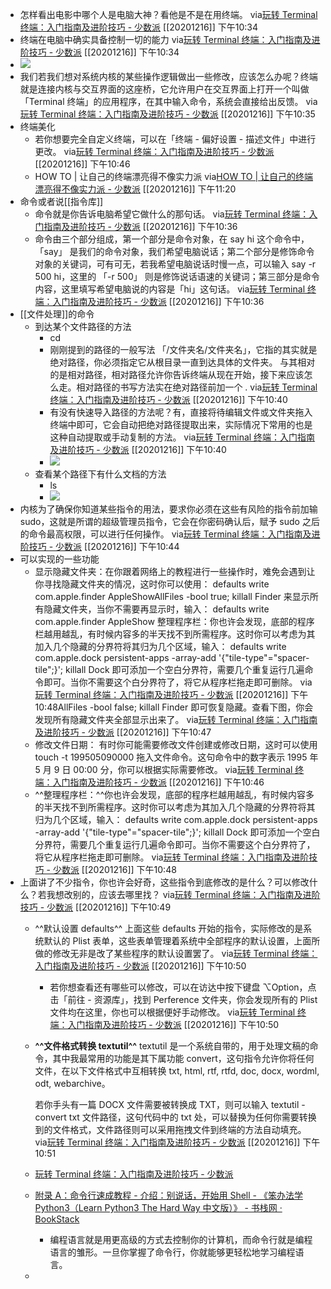 - 怎样看出电影中哪个人是电脑大神？看他是不是在用终端。
  via[玩转 Terminal 终端：入门指南及进阶技巧 - 少数派](https://sspai.com/post/45534)
  [[20201216]] 下午10:34
- 终端在电脑中确实具备控制一切的能力
  via[玩转 Terminal 终端：入门指南及进阶技巧 - 少数派](https://sspai.com/post/45534)
  [[20201216]] 下午10:34
- ![](https://firebasestorage.googleapis.com/v0/b/firescript-577a2.appspot.com/o/imgs%2Fapp%2Fxinyiheng%2Fu_DMBRKXKY.png?alt=media&token=c51b2bd9-7fc6-42eb-bcb2-072688bf3c23)
- 我们若我们想对系统内核的某些操作逻辑做出一些修改，应该怎么办呢？终端就是连接内核与交互界面的这座桥，它允许用户在交互界面上打开一个叫做「Terminal 终端」的应用程序，在其中输入命令，系统会直接给出反馈。
  via[玩转 Terminal 终端：入门指南及进阶技巧 - 少数派](https://sspai.com/post/45534)
  [[20201216]] 下午10:35
- 终端美化
    - 若你想要完全自定义终端，可以在「终端 - 偏好设置 - 描述文件」中进行更改。
      via[玩转 Terminal 终端：入门指南及进阶技巧 - 少数派](https://sspai.com/post/45534)
      [[20201216]] 下午10:46
    - HOW TO | 让自己的终端漂亮得不像实力派
      via[HOW TO | 让自己的终端漂亮得不像实力派 - 少数派](https://sspai.com/post/45332)
      [[20201216]] 下午11:20
- 命令或者说[[指令库]]
    - 命令就是你告诉电脑希望它做什么的那句话。
      via[玩转 Terminal 终端：入门指南及进阶技巧 - 少数派](https://sspai.com/post/45534)
      [[20201216]] 下午10:36
    - 命令由三个部分组成，第一个部分是命令对象，在 say hi 这个命令中，「say」 是我们的命令对象，我们希望电脑说话；第二个部分是修饰命令对象的关键词，可有可无，若我希望电脑说话时慢一点，可以输入 say -r 500 hi，这里的 「-r 500」 则是修饰说话语速的关键词；第三部分是命令内容，这里填写希望电脑说的内容是「hi」这句话。
      via[玩转 Terminal 终端：入门指南及进阶技巧 - 少数派](https://sspai.com/post/45534)
      [[20201216]] 下午10:36
- [[文件处理]]的命令
    - 到达某个文件路径的方法
        - cd
        - 刚刚提到的路径的一般写法 「/文件夹名/文件夹名」，它指的其实就是绝对路径，你必须指定它从根目录一直到达具体的文件夹。
          与其相对的是相对路径，相对路径允许你告诉终端从现在开始，接下来应该怎么走。相对路径的书写方法实在绝对路径前加一个 .
          via[玩转 Terminal 终端：入门指南及进阶技巧 - 少数派](https://sspai.com/post/45534)
          [[20201216]] 下午10:40
        - 有没有快速导入路径的方法呢？有，直接将待编辑文件或文件夹拖入终端中即可，它会自动把绝对路径提取出来，实际情况下常用的也是这种自动提取或手动复制的方法。
          via[玩转 Terminal 终端：入门指南及进阶技巧 - 少数派](https://sspai.com/post/45534)
          [[20201216]] 下午10:40
        - ![](https://firebasestorage.googleapis.com/v0/b/firescript-577a2.appspot.com/o/imgs%2Fapp%2Fxinyiheng%2FwtXJHSLnt9.png?alt=media&token=3d9428b3-1322-4553-978f-5400dee8b7b6)
    - 查看某个路径下有什么文档的方法
        - ls
        - ![](https://firebasestorage.googleapis.com/v0/b/firescript-577a2.appspot.com/o/imgs%2Fapp%2Fxinyiheng%2Fr6vIlj4aCm.png?alt=media&token=ce430a95-6046-4d58-9d0d-89a10ebc40f4)
- 内核为了确保你知道某些指令的用法，要求你必须在这些有风险的指令前加输sudo，这就是所谓的超级管理员指令，它会在你密码确认后，赋予 sudo 之后的命令最高权限，可以进行任何操作。
  via[玩转 Terminal 终端：入门指南及进阶技巧 - 少数派](https://sspai.com/post/45534)
  [[20201216]] 下午10:44
- 可以实现的一些功能
    - 显示隐藏文件夹：在你跟着网络上的教程进行一些操作时，难免会遇到让你寻找隐藏文件夹的情况，这时你可以使用：
      defaults write com.apple.finder AppleShowAllFiles -bool true; killall Finder
      来显示所有隐藏文件夹，当你不需要再显示时，输入：
      defaults write com.apple.finder AppleShow
      整理程序栏：你也许会发现，底部的程序栏越用越乱，有时候内容多的半天找不到所需程序。这时你可以考虑为其加入几个隐藏的分界符将其归为几个区域，输入：
      defaults write com.apple.dock persistent-apps -array-add '{"tile-type"="spacer-tile";}'; killall Dock
      即可添加一个空白分界符，需要几个重复运行几遍命令即可。当你不需要这个白分界符了，将它从程序栏拖走即可删除。
      via[玩转 Terminal 终端：入门指南及进阶技巧 - 少数派](https://sspai.com/post/45534)
      [[20201216]] 下午10:48AllFiles -bool false; killall Finder
      即可恢复隐藏。查看下图，你会发现所有隐藏文件夹全部显示出来了。
      via[玩转 Terminal 终端：入门指南及进阶技巧 - 少数派](https://sspai.com/post/45534)
      [[20201216]] 下午10:47
    - 修改文件日期： 有时你可能需要修改文件创建或修改日期，这时可以使用 touch -t 199505090000 拖入文件命令。这句命令中的数字表示 1995 年 5 月 9 日 00:00 分，你可以根据实际需要修改。
      via[玩转 Terminal 终端：入门指南及进阶技巧 - 少数派](https://sspai.com/post/45534)
      [[20201216]] 下午10:46
    - ^^整理程序栏：^^你也许会发现，底部的程序栏越用越乱，有时候内容多的半天找不到所需程序。这时你可以考虑为其加入几个隐藏的分界符将其归为几个区域，输入：
      defaults write com.apple.dock persistent-apps -array-add '{"tile-type"="spacer-tile";}'; killall Dock
      即可添加一个空白分界符，需要几个重复运行几遍命令即可。当你不需要这个白分界符了，将它从程序栏拖走即可删除。
      via[玩转 Terminal 终端：入门指南及进阶技巧 - 少数派](https://sspai.com/post/45534)
      [[20201216]] 下午10:48
- 上面讲了不少指令，你也许会好奇，这些指令到底修改的是什么？可以修改什么？若我想改别的，应该去哪里找？
  via[玩转 Terminal 终端：入门指南及进阶技巧 - 少数派](https://sspai.com/post/45534)
  [[20201216]] 下午10:49
    - ^^默认设置 defaults^^
      上面这些 defaults 开始的指令，实际修改的是系统默认的 Plist 表单，这些表单管理着系统中全部程序的默认设置，上面所做的修改无非是改了某些程序的默认设置罢了。
      via[玩转 Terminal 终端：入门指南及进阶技巧 - 少数派](https://sspai.com/post/45534)
      [[20201216]] 下午10:50
        - 若你想查看还有哪些可以修改，可以在访达中按下键盘 ⌥Option，点击「前往 - 资源库」，找到 Perference 文件夹，你会发现所有的 Plist 文件均在这里，你也可以根据便好手动修改。
          via[玩转 Terminal 终端：入门指南及进阶技巧 - 少数派](https://sspai.com/post/45534)
          [[20201216]] 下午10:50
    - **^^文件格式转换 textutil^^**
      textutil 是一个系统自带的，用于处理文稿的命令，其中我最常用的功能是其下属功能 convert，这句指令允许你将任何文件，在以下文件格式中互相转换 txt, html, rtf, rtfd, doc, docx, wordml, odt, webarchive。
      
      若你手头有一篇 DOCX 文件需要被转换成 TXT，则可以输入 textutil -convert txt 文件路径，这句代码中的 txt 处，可以替换为任何你需要转换到的文件格式，文件路径则可以采用拖拽文件到终端的方法自动填充。
      via[玩转 Terminal 终端：入门指南及进阶技巧 - 少数派](https://sspai.com/post/45534)
      [[20201216]] 下午10:51
    - [玩转 Terminal 终端：入门指南及进阶技巧 - 少数派](https://sspai.com/post/45534)
    - [附录 A：命令行速成教程 - 介绍：别说话，开始用 Shell - 《笨办法学Python3（Learn Python3 The Hard Way 中文版）》 - 书栈网 · BookStack](https://www.bookstack.cn/read/LearnPython3TheHardWay/spilt.1.spilt.60.learn-py3.md)
        - 编程语言就是用更高级的方式去控制你的计算机，而命令行就是编程语言的雏形。一旦你掌握了命令行，你就能够更轻松地学习编程语言。
    - 
